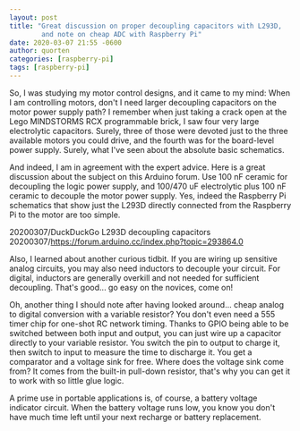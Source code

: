```yaml
---
layout: post
title: "Great discussion on proper decoupling capacitors with L293D,
        and note on cheap ADC with Raspberry Pi"
date: 2020-03-07 21:55 -0600
author: quorten
categories: [raspberry-pi]
tags: [raspberry-pi]
---
```


So, I was studying my motor control designs, and it came to my mind:
When I am controlling motors, don't I need larger decoupling
capacitors on the motor power supply path?  I remember when just
taking a crack open at the Lego MINDSTORMS RCX programmable brick, I
saw four very large electrolytic capacitors.  Surely, three of those
were devoted just to the three available motors you could drive, and
the fourth was for the board-level power supply.  Surely, what I've
seen about the absolute basic schematics.

And indeed, I am in agreement with the expert advice.  Here is a great
discussion about the subject on this Arduino forum.  Use 100 nF
ceramic for decoupling the logic power supply, and 100/470 uF
electrolytic plus 100 nF ceramic to decouple the motor power supply.
Yes, indeed the Raspberry Pi schematics that show just the L293D
directly connected from the Raspberry Pi to the motor are too simple.

20200307/DuckDuckGo L293D decoupling capacitors  
20200307/https://forum.arduino.cc/index.php?topic=293864.0

Also, I learned about another curious tidbit.  If you are wiring up
sensitive analog circuits, you may also need inductors to decouple
your circuit.  For digital, inductors are generally overkill and not
needed for sufficient decoupling.  That's good... go easy on the
novices, come on!

<!-- more -->

Oh, another thing I should note after having looked around... cheap
analog to digital conversion with a variable resistor?  You don't even
need a 555 timer chip for one-shot RC network timing.  Thanks to GPIO
being able to be switched between both input and output, you can just
wire up a capacitor directly to your variable resistor.  You switch
the pin to output to charge it, then switch to input to measure the
time to discharge it.  You get a comparator and a voltage sink for
free.  Where does the voltage sink come from?  It comes from the
built-in pull-down resistor, that's why you can get it to work with so
little glue logic.

A prime use in portable applications is, of course, a battery voltage
indicator circuit.  When the battery voltage runs low, you know you
don't have much time left until your next recharge or battery
replacement.
